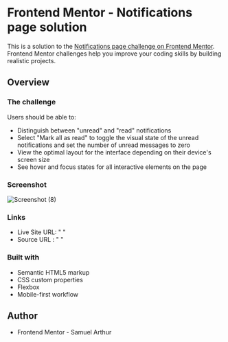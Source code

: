 # Frontend Mentor - Notifications page solution

This is a solution to the [Notifications page challenge on Frontend Mentor](https://www.frontendmentor.io/challenges/notifications-page-DqK5QAmKbC). Frontend Mentor challenges help you improve your coding skills by building realistic projects.

## Overview

### The challenge

Users should be able to:

- Distinguish between "unread" and "read" notifications
- Select "Mark all as read" to toggle the visual state of the unread notifications and set the number of unread messages to zero
- View the optimal layout for the interface depending on their device's screen size
- See hover and focus states for all interactive elements on the page

### Screenshot

![Screenshot (8)](https://user-images.githubusercontent.com/87957433/191812874-7a91489a-3a14-4671-bcfc-034eebf3b928.png)


### Links

- Live Site URL: " "
- Source URL : " "

### Built with

- Semantic HTML5 markup
- CSS custom properties
- Flexbox
- Mobile-first workflow

## Author

- Frontend Mentor - Samuel Arthur

